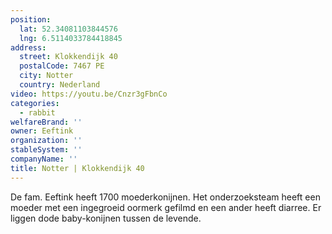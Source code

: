 ```yaml
---
position:
  lat: 52.34081103844576
  lng: 6.5114033784418845
address:
  street: Klokkendijk 40
  postalCode: 7467 PE
  city: Notter
  country: Nederland
video: https://youtu.be/Cnzr3gFbnCo
categories:
  - rabbit
welfareBrand: ''
owner: Eeftink
organization: ''
stableSystem: ''
companyName: ''
title: Notter | Klokkendijk 40
---
```


De fam. Eeftink heeft 1700 moederkonijnen. Het onderzoeksteam heeft een moeder met een ingegroeid oormerk gefilmd en een ander heeft diarree. Er liggen dode baby-konijnen tussen de levende.
